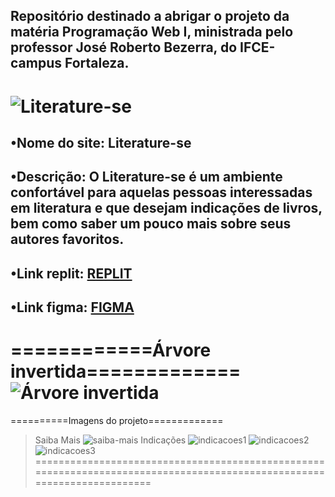 <h2>Repositório destinado a abrigar o projeto da matéria Programação Web I, ministrada pelo professor José Roberto Bezerra, do  IFCE-campus Fortaleza.</h2>



![Literature-se](https://github.com/Julia-maria56/Literature-se/assets/125198189/aef57b8e-b136-47de-8d9e-b60357861322)
========================================================================================================================

•Nome do site: Literature-se
-
•Descrição: O Literature-se é um ambiente confortável para aquelas pessoas interessadas em literatura e que desejam indicações de livros, bem como saber um pouco mais sobre seus autores favoritos.
-
•Link replit: [REPLIT](https://replit.com/@juliamariaswift/Literature-se#app.js)
-
•Link figma: <a href="https://www.figma.com/file/EKRk5VUuRhV72gUtvgGKNX/Literature-se?type=design&node-id=0%3A1&mode=design&t=yYtMM889et9oRZuR-1">FIGMA</a>
-
============Árvore invertida=============
![Árvore invertida](https://github.com/Julia-maria56/Literature-se/assets/125198189/f865538f-e3a9-40ed-a508-f375df9cff7c)
========================================================================================================================

==========Imagens do projeto=============
>Saiba Mais
![saiba-mais](https://github.com/Julia-maria56/Literature-se/assets/125198189/199bfc67-a21b-4a20-8e6c-f96ee5ad8824)
>Indicações
![indicacoes1](https://github.com/Julia-maria56/Literature-se/assets/125198189/eb4e459b-40d6-4b88-bf7e-262d55a3f5ab)
![indicacoes2](https://github.com/Julia-maria56/Literature-se/assets/125198189/a1fe19d9-1f43-48b0-96c4-16cc3328f980)
![indicacoes3](https://github.com/Julia-maria56/Literature-se/assets/125198189/9042611f-8f8f-4a9c-8a35-e6a8865bdcaf)
========================================================================================================================


